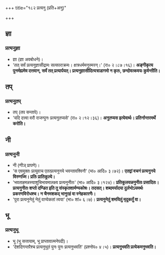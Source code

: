 +++
title="१८२ प्रत्यनु (प्रति+अनु)"

+++

## ज्ञा
### प्रत्यनुज्ञा
- ज्ञा (ज्ञा अवबोधने)।
- 'तत् सर्वं प्रत्यनुज्ञासीद्रामः सत्यपराक्रमः। क्षत्रधर्ममनुस्मरन्।' (रा० २।८७।१६)। **अङ्गीकृत्य पुनर्मह्यमेव दत्तवान्, सर्वं तत् प्रत्यार्पयत्। प्रत्यनुज्ञासीदित्यत्राडागमो न कृतः, छन्दोवत्कवयः कुर्वन्तीति।**

## तप्
### प्रत्यनुतप्
- तप् (तप सन्तापे)।
- 'यदि दत्त्वा वरौ राजन्पुनः प्रत्यनुतप्यसे' (रा० २।१२।३६)। **अनुतप्यस इत्येवार्थः। प्रतिर्नान्तरमर्थे करोति।**

## नी
### प्रत्यनुनी
- नी (णीञ् प्रापणे)।
- 'स एवमुक्तः प्रत्युवाच एतत्प्रत्यनुनये भवन्तावश्विनौ' (भा० आदि० ३।७२)। **एतद्वां वचनं प्रत्यनुनये विरुणध्मि। प्रतिः प्रातिकूल्ये।**
- 'भवताहमन्नस्याशुचिभावमालक्ष्य प्रत्यनुनीतः' (भा० आदि० ३।१२४)। **प्रतिकूलयन्ननुनीतः प्रसादितः। प्रत्यनुनीतः शप्तो दण्डित इति तु संस्कृतशार्मण्यकोषः। तदसत्। शब्दमर्यादया दुर्लभोऽयमर्थः प्रकरणविरोधश्च। न चैनमशकद् भानुरहं वा स्नेहकारणैः।**
- 'पुरा प्रत्यनुनेतुं नेतुं वाप्येकतां त्वया' (भा० शां० ६।७)। **प्रत्यनुनेतुं शमयितुं मृदूकर्तुं वा।**

## भू
### प्रत्यनुभू
- भू (भू सत्तायाम्, भू प्राप्तावात्मनेपदी)।
- 'देशदिगन्तरैश्च प्रत्यनुभूतं पुनः पुनः प्रत्यनुभवति' (प्रश्नोप० ४।५)। **प्रत्यनुभवति प्रत्येकमनुभवति।**
